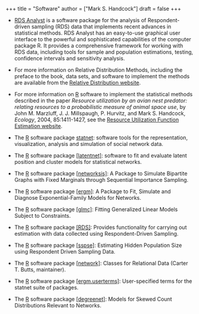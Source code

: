 +++
title = "Software"
author = ["Mark S. Handcock"]
draft = false
+++

-   [RDS Analyst](http://www.hpmrg.org/RDS_Analyst_Install) is a software
package for the analysis of Respondent-driven sampling (RDS) data that
implements recent advances in statistical methods. RDS Analyst has an
easy-to-use graphical user interface to the powerful and sophisticated
capabilities of the computer package R. It provides a comprehensive
framework for working with RDS data, including tools for sample and
population estimations, testing, confidence intervals and sensitivity
analysis.

-   For more information on Relative Distribution Methods, including the preface
to the book, data sets, and software to implement the methods are
available from the [Relative Distribution
website](https://github.com/handcock/reldist).

-   For
more information on [R](http://www.r-project.org/) software to implement
the statistical methods described in the paper *Resource utilization by
an avian nest predator: relating resources to a probabilistic measure of
animal space use*, by John M. Marzluff, J. J. Millspaugh, P.
Hurvitz, and Mark S. Handcock, *Ecology*, 2004, 85:1411-1427,
see the [Resource Utilization Function Estimation
website](https://github.com/handcock/ruf).

-   The
[R](http://www.r-project.org/) software package
[statnet](http://statnet.org): software tools for the representation,
visualization, analysis and simulation of social network data.

-   The
[R](http://www.r-project.org/) software package
[[latentnet]](http://cran.r-project.org/web/packages/latentnet):
software to fit and evaluate latent position and cluster models for
statistical networks.

-   The
[R](http://www.r-project.org/) software package
[[networksis]](http://cran.r-project.org/web/packages/networksis):
A Package to Simulate Bipartite Graphs with Fixed Marginals through
Sequential Importance Sampling.

-   The
[R](http://www.r-project.org/) software package
[[ergm]](http://cran.r-project.org/web/packages/ergm): A
Package to Fit, Simulate and Diagnose Exponential-Family Models for
Networks.

-   The
[R](http://www.r-project.org/) software package
[[glmc]](http://cran.r-project.org/web/packages/glmc): Fitting
Generalized Linear Models Subject to Constraints.

-   The [R](http://www.r-project.org/) software package
[[RDS]](http://cran.r-project.org/web/packages/RDS): Provides
functionality for carrying out estimation with data collected using
Respondent-Driven Sampling.

-   The [R](http://www.r-project.org/) software package
[[sspse]](http://cran.r-project.org/web/packages/sspse):
Estimating Hidden Population Size using Respondent Driven Sampling Data.

-   The [R](http://www.r-project.org/) software package
[[network]](http://cran.r-project.org/web/packages/network):
Classes for Relational Data (Carter T. Butts, maintainer).

-   The [R](http://www.r-project.org/) software package
[[ergm.userterms]](http://cran.r-project.org/web/packages/ergm.userterms):
User-specified terms for the statnet suite of packages.

-   The [R](http://www.r-project.org/) software package
[[degreenet]](http://cran.r-project.org/web/packages/degreenet):
Models for Skewed Count Distributions Relevant to Networks.
